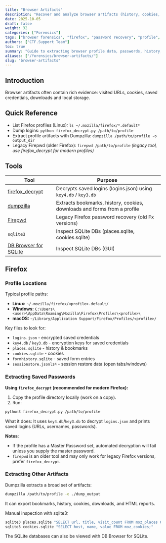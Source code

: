 ```yaml
---
title: "Browser Artifacts"
description: "Recover and analyze browser artifacts (history, cookies, passwords) from browser profiles."
date: 2025-10-05
draft: false
weight: 32
categories: ["Forensics"]
tags: ["browser forensics", "firefox", "password recovery", "profile", "dumpzilla", "firefox_decrypt"]
authors: ["CTF.Support Team"]
toc: true
summary: "Guide to extracting browser profile data, passwords, history, bookmarks and more."
aliases: ["/forensics/browser-artifacts/"]
slug: "browser-artifacts"
---
```


## Introduction

Browser artifacts often contain rich evidence: visited URLs, cookies, saved credentials, downloads and local storage.

## Quick Reference

- List Firefox profiles (Linux): `ls ~/.mozilla/firefox/*.default*`
- Dump logins: `python firefox_decrypt.py /path/to/profile`
- Extract profile artifacts with Dumpzilla: `dumpzilla /path/to/profile -o output_dir`
- Legacy Firepwd (older Firefox): `firepwd /path/to/profile` *(legacy tool, use firefox_decrypt for modern profiles)*

## Tools

| Tool                                                        | Purpose                                                                  |
|-------------------------------------------------------------|--------------------------------------------------------------------------|
| [firefox_decrypt](https://github.com/unode/firefox_decrypt) | Decrypts saved logins (logins.json) using `key4.db` / `key3.db`          |
| [dumpzilla](https://github.com/Busindre/dumpzilla)          | Extracts bookmarks, history, cookies, downloads and forms from a profile |
| [Firepwd](https://github.com/lclevy/firepwd)                | Legacy Firefox password recovery (old Fx versions)                       |
| `sqlite3`                                                   | Inspect SQLite DBs (places.sqlite, cookies.sqlite)                       |
| [DB Browser for SQLite](https://sqlitebrowser.org/)         | Inspect SQLite DBs (GUI)                                                 |

## Firefox

### Profile Locations

Typical profile paths:

- **Linux:** `~/.mozilla/firefox/<profile>.default/`
- **Windows:** `C:\Users\<user>\AppData\Roaming\Mozilla\Firefox\Profiles\<profile>\`
- **macOS:** `~/Library/Application Support/Firefox/Profiles/<profile>/`

Key files to look for:

- `logins.json` - encrypted saved credentials  
- `key4.db` / `key3.db` - encryption keys for saved credentials  
- `places.sqlite` - history & bookmarks  
- `cookies.sqlite` - cookies  
- `formhistory.sqlite` - saved form entries  
- `sessionstore.jsonlz4` - session restore data (open tabs/windows)

### Extracting Saved Passwords

**Using `firefox_decrypt` (recommended for modern Firefox):**

1. Copy the profile directory locally (work on a copy).
2. Run:

```bash
python3 firefox_decrypt.py /path/to/profile
```

What it does: It uses `key4.db`/`key3.db` to decrypt `logins.json` and prints saved logins (URLs, usernames, passwords).

**Notes**:

- If the profile has a Master Password set, automated decryption will fail unless you supply the master password.
- `firepwd` is an older tool and may only work for legacy Firefox versions, prefer `firefox_decrypt`.

### Extracting Other Artifacts

Dumpzilla extracts a broad set of artifacts:

```bash
dumpzilla /path/to/profile -o ./dump_output
```

It can export bookmarks, history, cookies, downloads, and HTML reports.

Manual inspection with sqlite3:

```bash
sqlite3 places.sqlite "SELECT url, title, visit_count FROM moz_places ORDER BY last_visit_date DESC LIMIT 50;"
sqlite3 cookies.sqlite "SELECT host, name, value FROM moz_cookies;"
```

The SQLite databases can also be viewed with DB Browser for SQLite.
